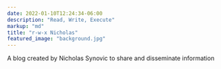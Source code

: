 ```yaml
---
date: 2022-01-10T12:24:34-06:00
description: "Read, Write, Execute"
markup: "md"
title: "r-w-x Nicholas"
featured_image: "background.jpg"
---
```


A blog created by Nicholas Synovic to share and disseminate information
